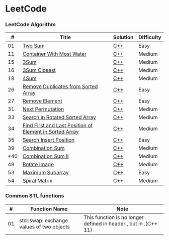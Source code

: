 LeetCode
========

### LeetCode Algorithm

| # | Title | Solution | Difficulty |
|---| ----- | -------- | ---------- |
|01|[Two Sum](https://leetcode-cn.com/problems/two-sum/)|[C++](./cpp/01_twoSum/twoSum.cpp)|Easy|
|11|[Container With Most Water](https://leetcode-cn.com/problems/container-with-most-water/)|[C++](./cpp/11_containerWithMostWater/containerWithMostWater.cpp)|Medium|
|15|[3Sum](https://leetcode-cn.com/problems/3sum/)|[C++](./cpp/15_3Sum/3Sum.cpp)|Medium|
|16|[3Sum Closest](https://leetcode-cn.com/problems/3sum-closest/)|[C++](./cpp/16_3SumClosest/3SumClosest.cpp)|Medium|
|18|[4Sum](https://leetcode-cn.com/problems/4Sum/)|[C++](./cpp/18_4Sum/4Sum.cpp)|Medium|
|26|[Remove Duplicates from Sorted Array](https://leetcode-cn.com/problems/remove-duplicates-from-sorted-array/)|[C++](./cpp/26_removeDuplicatesFromSortedArray/removeDuplicatesFromSortedArray.cpp)|Easy|
|27|[Remove Element](https://leetcode-cn.com/problems/remove-element/)|[C++](./cpp/27_removeElement/removeElement.cpp)|Easy|
|31|[Next Permutation](https://leetcode-cn.com/problems/next-permutation/)|[C++](./cpp/31_nextPermutation/nextPermutation.cpp)|Medium|
|33|[Search in Rotated Sorted Array](https://leetcode-cn.com/problems/search-in-rotated-sorted-array/)|[C++](./cpp/33_searchInRotatedSortedArray/searchInRotatedSortedArray.cpp)|Medium|
|34|[Find First and Last Position of Element in Sorted Array](https://leetcode-cn.com/problems/find-first-and-last-position-of-element-in-sorted-array/)|[C++](./cpp/34_findFirstAndLastPositionOfElementInSortedArray/findFirstAndLastPositionOfElementInSortedArray.cpp)|Medium|
|35|[Search Insert Position](https://leetcode-cn.com/problems/search-insert-position/)|[C++](./cpp/35_searchInsertPosition/searchInsertPosition.cpp)|Easy|
|39|[Combination Sum](https://leetcode-cn.com/problems/combination-sum/)|[C++](./cpp/39_combinationSum/combinationSum.cpp)|Medium|
|\*40|[Combination Sum II](https://leetcode-cn.com/problems/combination-sum-ii/)|[C++](./cpp/40_combinationSumII/combinationSumII.cpp)|Medium|
|48|[Rotate Image](https://leetcode-cn.com/problems/rotate-image/)|[C++](./cpp/48_rotateImage/rotateImage.cpp)|Medium|
|53|[Maximum Subarray](https://leetcode-cn.com/problems/maximum-subarray/)|[C++](./cpp/53_maximumSubarray/maximumSubarray.cpp)|Easy|
|54|[Spiral Matrix](https://leetcode-cn.com/problems/spiral-matrix/)|[C++](./cpp/54_spiralMatrix/spiralMatrix.cpp)|Medium|


### Common STL functions

| # | Function Name | Note  |
|---| ----- | -------- |
|01|std::swap: exchange values of two objects|This function is no longer defined in header <algorithm>, but in <utility>.(C++ 11)|
